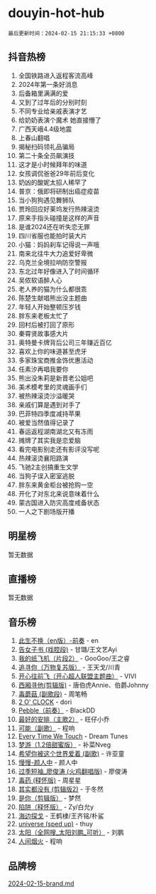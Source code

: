 # douyin-hot-hub

`最后更新时间：2024-02-15 21:15:33 +0800`

## 抖音热榜

1. 全国铁路进入返程客流高峰
1. 2024年第一条好消息
1. 后备箱里满满的爱
1. 又到了过年后的分别时刻
1. 不同专业给亲戚表演才艺
1. 给奶奶表演个魔术 她直接懵了
1. 广西天峨4.4级地震
1. 上春山翻唱
1. 揭秘扫码领礼品骗局
1. 第二十条全员飙演技
1. 这才是小时候拜年的味道
1. 女孩调侃爸爸29年前后变化
1. 奶凶的酸妮太招人稀罕了
1. 普京：俄即将研制出癌症疫苗
1. 当小狗狗遇见舞狮队
1. 贾玲回应好莱坞发行热辣滚烫
1. 原来手指头碰撞是这样的声音
1. 是谁2024还在听失恋无罪
1. 四川省服也能拍时装大片
1. 小猫：妈妈刹车记得说一声哦
1. 南来北往牛大力追爱好卑微
1. 乌克兰全境拉响防空警报
1. 东北过年好像进入了时间循环
1. 吴侬软语醉人心
1. 老人养的猫为什么都很乖
1. 陈楚生献唱熊出没主题曲
1. 年轻人开始整顿压岁钱
1. 胖东来老板太忙了
1. 回村后被打回了原形
1. 秦霄贤故事感大片
1. 奥特曼卡牌背后公司三年赚近百亿
1. 喜欢上你的味道甚至虎牙
1. 多家珠宝商推金饰优惠活动
1. 任素汐再唱我要你
1. 熊出没朱莉是新晋老公姐吧
1. 美术模考里的灵魂画手们
1. 被热辣滚烫沙溢暖哭
1. 亲戚们算是遇到对手了
1. 巴菲特四季度减持苹果
1. 被爱当然值得记录了
1. 春运返程湖南湖北又有冻雨
1. 摊牌了其实我是恋爱脑
1. 看完电影别走还有影评没写呢
1. 热辣滚烫襄阳路演
1. 飞驰2主创搞重生文学
1. 当狗子误入密室逃脱
1. 胖东来黄金柜台被抢购一空
1. 开化了对东北来说意味着什么
1. 蒙古国进入防灾高度戒备状态
1. 一人之下剧场版开播

## 明星榜

暂无数据

## 直播榜

暂无数据

## 音乐榜

1. [此生不换（en版）-前奏](https://sf5-hl-cdn-tos.douyinstatic.com/obj/tos-cn-ve-2774/oMDvUGwhKrKYDEqXiMYEwxZqBWIJFA92CiLAO) - en
1. [告女子书 (戏腔段)](https://sf5-hl-cdn-tos.douyinstatic.com/obj/tos-cn-ve-2774/osCCzFxWgstBDi92ZfBB4ht7gQENBmQMAl0eI6) - 甘璐/王文艺Ayi
1. [我的纸飞机（片段2）](https://sf3-cdn-tos.douyinstatic.com/obj/tos-cn-ve-2774/oM2ZrKcg2CD5AeRB2gkeXOFB1IxAGJdZPazYHf) - GooGoo/王之睿
1. [追寻你（万物复苏版）](https://sf3-cdn-tos.douyinstatic.com/obj/tos-cn-ve-2774/oYeAZJsbjIDit9APmBg8u6uDUQnHmoCf3gbo74) - 王天戈/川青
1. [开心往前飞（开心超人联盟主题曲）](https://sf5-hl-cdn-tos.douyinstatic.com/obj/tos-cn-ve-2774/9d8fb7c82cf1421fb93a9fe925275e0a) - VIVI
1. [西厢寻他(剪辑版)](https://sf5-hl-cdn-tos.douyinstatic.com/obj/tos-cn-ve-2774/oUsAVfAQKlRNxEv5qxvIB8o5qmIWUcXbzJKJhw) - 唐伯虎Annie、伯爵Johnny
1. [毒蘑菇 (副歌段)](https://sf6-cdn-tos.douyinstatic.com/obj/tos-cn-ve-2774/ocDEUsfdLjxnlFXtfogBCiQCEqYB7QZgZ8VViM) - 周笔畅
1. [2 O' CLOCK](https://sf5-hl-cdn-tos.douyinstatic.com/obj/tos-cn-ve-2774/oIUBICeqlYQHTigCBOnCMlwBZJkgiBjt1oDfbg) - dori
1. [Pebble（前奏）](https://sf3-cdn-tos.douyinstatic.com/obj/tos-cn-ve-2774/5e6913036e674b34b92df6abd1361f00) - BlackDD
1. [最好的安排（主歌2）](https://sf3-cdn-tos.douyinstatic.com/obj/tos-cn-ve-2774/oMMZX1DuHpMwgoDztBmZswgQnbCeeANZxBHkFY) - 旺仔小乔
1. [可能（副歌）](https://sf5-hl-cdn-tos.douyinstatic.com/obj/tos-cn-ve-2774/cde1731888894259b333569393c2fb51) - 程响
1. [Every Time We Touch](https://sf3-cdn-tos.douyinstatic.com/obj/tos-cn-ve-2774/ogN6lUKQeBBfEVhIOMikG1CcJjugxk1tztZyhP) - Dream Tunes
1. [梦游（1.2倍甜蜜版）](https://sf6-cdn-tos.douyinstatic.com/obj/tos-cn-ve-2774/o4gyAUm8hwufoEABmwVIiQtHsFuGzAEEWtNMzo) - 补菜Nveg
1. [希望你被这个世界爱着 (副歌)](https://sf3-cdn-tos.douyinstatic.com/obj/tos-cn-ve-2774/oUHCmWQfZlE3QQBKBeD8rCFLpJzPgCpImhsxMt) - 许亚童
1. [慢慢-颜人中](https://sf5-hl-cdn-tos.douyinstatic.com/obj/tos-cn-ve-2774/ocjHNfBXdBxQNC8ZGAeoLMFTUgtBg8bkExunDC) - 颜人中
1. [过季短袖_廖俊涛 (火鸡翻唱版)](https://sf5-hl-cdn-tos.douyinstatic.com/obj/tos-cn-ve-2774/ogQVJl0tRBKxQgZji7YClFEBrVDeHpPTWfCZbQ) - 廖俊涛
1. [毒药 (释怀版)](https://sf6-cdn-tos.douyinstatic.com/obj/tos-cn-ve-2774/oYILMEAzspdZBIzy4frJNB8ZHPHWAhiwowd4Ad) - 周星星
1. [其实都没有 (剪辑版2)](https://sf3-cdn-tos.douyinstatic.com/obj/tos-cn-ve-2774/oEBNQenHZtBhxYjGgUDQk0BCHTigQafgFlbQ7k) - 于冬然
1. [是你（剪辑版）](https://sf3-cdn-tos.douyinstatic.com/obj/tos-cn-ve-2774/46019dae783c4c969944217fe1cfafc4) - 梦然
1. [陷阱（释怀版）](https://sf5-hl-cdn-tos.douyinstatic.com/obj/tos-cn-ve-2774/oE8C21LeZrzKLDFfQYgMzx4GAIHageG5IzayY7) - Zy/白允y
1. [海边探戈](https://sf5-hl-cdn-tos.douyinstatic.com/obj/tos-cn-ve-2774/os9gE0VQCGqt6VQkZDyBBYvfSDY0QFe3vVmubn) - 王鹤棣/王齐铭/朴鲨
1. [universe (sped up)](https://sf6-cdn-tos.douyinstatic.com/obj/tos-cn-ve-2774/oIQnurQLDCsdYeegkM4CKuVb23MZBXtX6QB8bv) - thuy
1. [太阳（全网搜_太阳刘鹏_可听）](https://sf5-hl-cdn-tos.douyinstatic.com/obj/tos-cn-ve-2774/ogWbyIQnlBFImVbeDocRdCIYtBHlbJXgfZMvgz) - 刘鹏
1. [人间烟火](https://sf5-hl-cdn-tos.douyinstatic.com/obj/tos-cn-ve-2774/947983139f35446684610238bba8e7a9) - 程响

## 品牌榜

[2024-02-15-brand.md](2024-02-15-brand.md)

